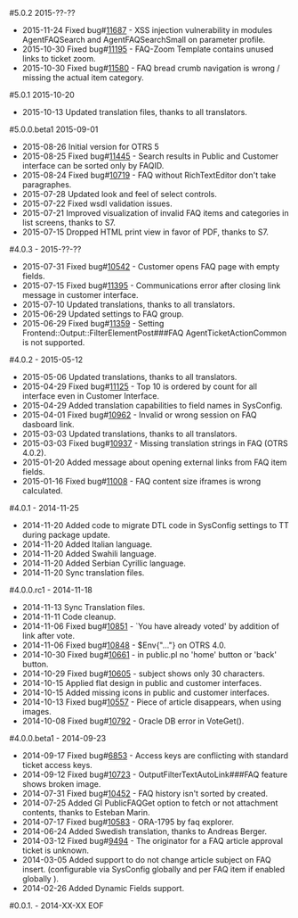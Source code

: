 #5.0.2 2015-??-??
 - 2015-11-24 Fixed bug#[11687](http://bugs.otrs.org/show_bug.cgi?id=11687) - XSS injection vulnerability in modules AgentFAQSearch and AgentFAQSearchSmall on parameter profile.
 - 2015-10-30 Fixed bug#[11195](http://bugs.otrs.org/show_bug.cgi?id=11195) - FAQ-Zoom Template contains unused links to ticket zoom.
 - 2015-10-30 Fixed bug#[11580](http://bugs.otrs.org/show_bug.cgi?id=11580) - FAQ bread crumb navigation is wrong / missing the actual item category.

#5.0.1 2015-10-20
 - 2015-10-13 Updated translation files, thanks to all translators.

#5.0.0.beta1 2015-09-01
 - 2015-08-26 Initial version for OTRS 5
 - 2015-08-25 Fixed bug#[11445](http://bugs.otrs.org/show_bug.cgi?id=11445) - Search results in Public and Customer interface can be sorted only by FAQID.
 - 2015-08-24 Fixed bug#[10719](http://bugs.otrs.org/show_bug.cgi?id=10719) - FAQ without RichTextEditor don't take paragraphes.
 - 2015-07-28 Updated look and feel of select controls.
 - 2015-07-22 Fixed wsdl validation issues.
 - 2015-07-21 Improved visualization of invalid FAQ items and categories in list screens, thanks to S7.
 - 2015-07-15 Dropped HTML print view in favor of PDF, thanks to S7.

#4.0.3 - 2015-??-??
 - 2015-07-31 Fixed bug#[10542](http://bugs.otrs.org/show_bug.cgi?id=10542) - Customer opens FAQ page with empty fields.
 - 2015-07-15 Fixed bug#[11395](http://bugs.otrs.org/show_bug.cgi?id=11395) - Communications error after closing link message in customer interface.
 - 2015-07-10 Updated translations, thanks to all translators.
 - 2015-06-29 Updated settings to FAQ group.
 - 2015-06-29 Fixed bug#[11359](http://bugs.otrs.org/show_bug.cgi?id=11359) - Setting Frontend::Output::FilterElementPost###FAQ AgentTicketActionCommon is not supported.

#4.0.2 - 2015-05-12
 - 2015-05-06 Updated translations, thanks to all translators.
 - 2015-04-29 Fixed bug#[11125](http://bugs.otrs.org/show_bug.cgi?id=11125) - Top 10 is ordered by count for all interface even in Customer Interface.
 - 2015-04-29 Added translation capabilities to field names in SysConfig.
 - 2015-04-01 Fixed bug#[10962](http://bugs.otrs.org/show_bug.cgi?id=10962) - Invalid or wrong session on FAQ dasboard link.
 - 2015-03-03 Updated translations, thanks to all translators.
 - 2015-03-03 Fixed bug#[10937](http://bugs.otrs.org/show_bug.cgi?id=10937) - Missing translation strings in FAQ (OTRS 4.0.2).
 - 2015-01-20 Added message about opening external links from FAQ item fields.
 - 2015-01-16 Fixed bug#[11008](http://bugs.otrs.org/show_bug.cgi?id=11008) - FAQ content size iframes is wrong calculated.

#4.0.1 - 2014-11-25
 - 2014-11-20 Added code to migrate DTL code in SysConfig settings to TT during package update.
 - 2014-11-20 Added Italian language.
 - 2014-11-20 Added Swahili language.
 - 2014-11-20 Added Serbian Cyrillic language.
 - 2014-11-20 Sync translation files.

#4.0.0.rc1 - 2014-11-18
 - 2014-11-13 Sync Translation files.
 - 2014-11-11 Code cleanup.
 - 2014-11-06 Fixed bug#[10851](http://bugs.otrs.org/show_bug.cgi?id=10851) - `You have already voted' by addition of link after vote.
 - 2014-11-06 Fixed bug#[10848](http://bugs.otrs.org/show_bug.cgi?id=10848) - $Env{"..."} on OTRS 4.0.
 - 2014-10-30 Fixed bug#[10661](http://bugs.otrs.org/show_bug.cgi?id=10661) - in public.pl no 'home' button or 'back' button.
 - 2014-10-29 Fixed bug#[10605](http://bugs.otrs.org/show_bug.cgi?id=10605) - subject shows only 30 characters.
 - 2014-10-15 Applied flat design in public and customer interfaces.
 - 2014-10-15 Added missing icons in public and customer interfaces.
 - 2014-10-13 Fixed bug#[10557](http://bugs.otrs.org/show_bug.cgi?id=10557) - Piece of article disappears, when using images.
 - 2014-10-08 Fixed bug#[10792](http://bugs.otrs.org/show_bug.cgi?id=10792) - Oracle DB error in VoteGet().

#4.0.0.beta1 - 2014-09-23
 - 2014-09-17 Fixed bug#[6853](http://bugs.otrs.org/show_bug.cgi?id=6853) - Access keys are conflicting with standard ticket access keys.
 - 2014-09-12 Fixed bug#[10723](http://bugs.otrs.org/show_bug.cgi?id=10723) - OutputFilterTextAutoLink###FAQ feature shows broken image.
 - 2014-07-31 Fixed bug#[10452](http://bugs.otrs.org/show_bug.cgi?id=10452) - FAQ history isn't sorted by created.
 - 2014-07-25 Added GI PublicFAQGet option to fetch or not attachment contents, thanks to Esteban Marin.
 - 2014-07-17 Fixed bug#[10583](http://bugs.otrs.org/show_bug.cgi?id=10583) - ORA-1795 by faq explorer.
 - 2014-06-24 Added Swedish translation, thanks to Andreas Berger.
 - 2014-03-12 Fixed bug#[9494](http://bugs.otrs.org/show_bug.cgi?id=9494) - The originator for a FAQ article approval ticket is unknown.
 - 2014-03-05 Added support to do not change article subject on FAQ insert. (configurable via SysConfig globally and per FAQ item if enabled globally ).
 - 2014-02-26 Added Dynamic Fields support.

#0.0.1. - 2014-XX-XX
EOF
